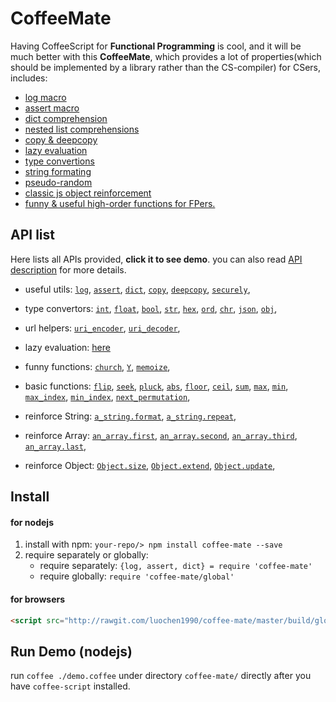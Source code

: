 CoffeeMate
==========

Having CoffeeScript for **Functional Programming** is cool, and it will be much better with this **CoffeeMate**, which provides a lot of properties(which should be implemented by a library rather than the CS-compiler) for CSers, includes:

- [log macro](http://luochen1990.me/try_coffee?code=%22log%20-%3E%20%27hello%2C%20coffee-mate!%27%5Cn%5Cna%20%3D%201%5Cnb%20%3D%202%5Cnlog%20-%3E%20a%20%2B%20b%5Cn%5Cnls%20%3D%20%5B0..100%5D%5Cnlog%20-%3E%20sum(ls)%22)
- [assert macro](http://luochen1990.me/try_coffee?code=%22a%20%3D%201%5Cnb%20%3D%202%5Cnassert%20-%3E%20a%20%3C%20b%5Cnassert%20-%3E%20a%20%3D%3D%20b%5Cn%22)
- [dict comprehension](http://luochen1990.me/try_coffee?code=%22squared%20%3D%20dict(%5Bi%2C%20i%20*%20i%5D%20for%20i%20in%20%5B1..5%5D)%5Cnlog%20-%3E%20json%20squared%5Cn%5Cnchars%20%3D%20dict(%5Bi%2C%20chr(ord(%27a%27)%20%2B%20i)%5D%20for%20i%20in%20%5B0...26%5D)%5Cnlog%20-%3E%20json%20chars%22)
- [nested list comprehensions](http://luochen1990.me/try_coffee?code=%22ls1%20%3D%20%5B1%2C%202%2C%203%5D%5Cnls2%20%3D%20%5B%27a%27%2C%20%27b%27%5D%5Cnr1%20%3D%20(%5C%22%23%7Bn%7D%23%7Bc%7D%5C%22%20for%20%5Bn%2C%20c%5D%20in%20list%20cartProd%20ls1%2C%20ls2)%5Cnlog%20-%3E%20json%20r1%5Cn%5Cn%23without%20cartProd%2C%20you%20chould%20only%20got%20this%3A%5Cnr2%20%3D%20(%5C%22%23%7Bn%7D%23%7Bc%7D%5C%22%20for%20n%20in%20ls1%20for%20c%20in%20ls2)%5Cnlog%20-%3E%20json%20r2%22)
- [copy & deepcopy](http://luochen1990.me/try_coffee?code=%22a%20%3D%20%5B1%2C%201%2C%20%7Bx%3A%201%2C%20y%3A%201%7D%5D%5Cnb%20%3D%20deepcopy%20a%5Cnc%20%3D%20copy%20a%5Cn%5Cnb.first%20%3D%202%5Cnlog%20-%3E%20json%20b%5Cnlog%20-%3E%20json%20a%20%23a%20will%20not%20be%20changed%20since%20we%20are%20modifing%20b%20which%20is%20a%20copy%20of%20a%5Cn%5Cnb.third.x%20%3D%202%5Cnlog%20-%3E%20json%20b%5Cnlog%20-%3E%20json%20a%20%23a.third%20will%20not%20be%20changed%20since%20we%20are%20modifing%20b.third%20which%20is%20a%20copy%20of%20a.third%5Cn%5Cnc.third.x%20%3D%202%5Cnlog%20-%3E%20json%20c%5Cnlog%20-%3E%20json%20a%20%23a.third%20will%20be%20changed%20since%20we%20are%20modifing%20c.third%20which%20is%20eq%20(the%20same%20one)%20of%20a.third%22)
- [lazy evaluation]()
- [type convertions]()
- [string formating]()
- [pseudo-random]()
- [classic js object reinforcement]()
- [funny & useful high-order functions for FPers.]()

API list
--------

Here lists all APIs provided, **click it to see demo**. you can also read [API description](API_description.md) for more details.

- useful utils:
	[`log`]( http://luochen1990.me/try_coffee?code=%22log%20-%3E%201%20%2B%201%5Cnlog%20-%3E%20json%20list%20range(10)%5Cnlog%20-%3E%20json%20list%20take(10)%20prime_number()%5Cn%5Cna%20%3D%201%5Cnb%20%3D%202%5Cnlog.info%20-%3E%20a%20%2B%20b%22 ),
	[`assert`](http://luochen1990.me/try_coffee?code=%22a%20%3D%201%5Cnb%20%3D%20sum(0%2C%201)%5Cnassert%20-%3E%20a%20!%3D%20b%22),
	[`dict`](),
	[`copy`](),
	[`deepcopy`](),
	[`securely`](),

- type convertors:
	[`int`](),
	[`float`](),
	[`bool`](),
	[`str`](),
	[`hex`](),
	[`ord`](),
	[`chr`](),
	[`json`](),
	[`obj`](),

- url helpers:
	[`uri_encoder`](),
	[`uri_decoder`](),

- lazy evaluation:
	[here](https://github.com/luochen1990/lazy.coffee/blob/master/APIs.md)

- funny functions:
	[`church`](),
	[`Y`](),
	[`memoize`](),

- basic functions:
	[`flip`](),
	[`seek`](),
	[`pluck`](),
	[`abs`](),
	[`floor`](),
	[`ceil`](),
	[`sum`](),
	[`max`](),
	[`min`](),
	[`max_index`](),
	[`min_index`](),
	[`next_permutation`](),

- reinforce String:
	[`a_string.format`](),
	[`a_string.repeat`](),

- reinforce Array:
	[`an_array.first`](),
	[`an_array.second`](),
	[`an_array.third`](),
	[`an_array.last`](),

- reinforce Object:
	[`Object.size`](),
	[`Object.extend`](),
	[`Object.update`](),

Install
-------

#### for nodejs

1. install with npm: `your-repo/> npm install coffee-mate --save`
2. require separately or globally:
	- require separately: `{log, assert, dict} = require 'coffee-mate'`
	- require globally: `require 'coffee-mate/global'`

#### for browsers

```html
<script src="http://rawgit.com/luochen1990/coffee-mate/master/build/global.js" type="text/javascript"></script>
```

Run Demo (nodejs)
-----------------

run `coffee ./demo.coffee` under directory `coffee-mate/` directly after you have `coffee-script` installed.

